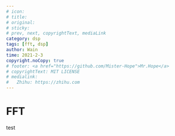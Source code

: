 ```yaml
---
# icon:
# title:
# original:
# sticky:
# prev, next, copyrightText, mediaLink
category: dsp
tags: [fft, dsp]
author: Wain
time: 2021-2-3
copyright.noCopy: true
# footer: <a href="https://github.com/Mister-Hope">Mr.Hope</a>
# copyrightText: MIT LICENSE
# medialink:
#   Zhihu: https://zhihu.com
---
```


# FFT
test
